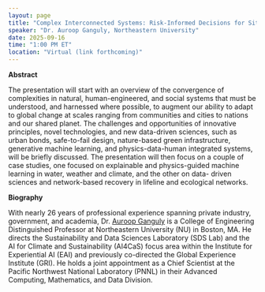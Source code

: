 ```yaml
---
layout: page
title: "Complex Interconnected Systems: Risk-Informed Decisions for Situations of Compound Extremes"
speaker: "Dr. Auroop Ganguly, Northeastern University"
date: 2025-09-16
time: "1:00 PM ET"
location: "Virtual (link forthcoming)"
---
```

**Abstract**

The presentation will start with an overview of the convergence of complexities in natural, human-engineered, and social systems that must be understood, and harnessed where possible, to augment our ability to adapt to global change at scales ranging from communities and cities to nations and our shared planet. The challenges and opportunities of innovative principles, novel technologies, and new data-driven sciences, such as urban bonds,
safe-to-fail design, nature-based green infrastructure, generative machine learning, and physics-data-human
integrated systems, will be briefly discussed. The presentation will then focus on a couple of case studies, one
focused on explainable and physics-guided machine learning in water, weather and climate, and the other on data-
driven sciences and network-based recovery in lifeline and ecological networks.

**Biography**

With nearly 26 years of professional experience spanning private industry, government, and academia, Dr. [Auroop Ganguly](https://coe.northeastern.edu/people/ganguly-auroop/) is a College of Engineering Distinguished Professor at Northeastern University (NU) in Boston, MA. He directs the Sustainability and Data Sciences Laboratory (SDS Lab) and the AI for Climate and Sustainability (AI4CaS) focus area within the Institute for Experiential AI (EAI) and previously co-directed the Global Experience Institute (GRI). He holds a joint appointment as a Chief Scientist at the Pacific Northwest National Laboratory (PNNL) in their Advanced Computing, Mathematics, and Data Division.

<!-- ![Flyer](/assets/Auroop_ComplexRiskFlyer.pdf) -->
